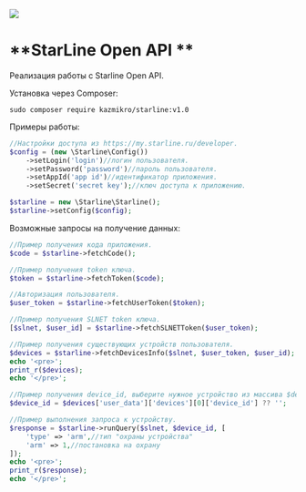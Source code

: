 ![](https://www.starline.ru/wp-content/uploads/2020/08/StarLine-20.png)

# **StarLine Open API **

Реализация работы с Starline Open API.

Установка через Composer:
```
sudo composer require kazmikro/starline:v1.0
```

Примеры работы:

```php
//Настройки доступа из https://my.starline.ru/developer.
$config = (new \Starline\Config())
    ->setLogin('login')//логин пользователя.
    ->setPassword('password')//пароль пользователя.
    ->setAppId('app id')//идентификатор приложения.
    ->setSecret('secret key');//ключ доступа к приложению.

$starline = new \Starline\Starline();
$starline->setConfig($config);
```

Возможные запросы на получение данных:

```php
//Пример получения кода приложения.
$code = $starline->fetchCode();

//Пример получения token ключа.
$token = $starline->fetchToken($code);

//Авторизация пользователя.
$user_token = $starline->fetchUserToken($token);

//Пример получения SLNET token ключа.
[$slnet, $user_id] = $starline->fetchSLNETToken($user_token);

//Пример получения существующих устройств пользователя.
$devices = $starline->fetchDevicesInfo($slnet, $user_token, $user_id);
echo '<pre>';
print_r($devices);
echo '</pre>';

//Пример получения device_id, выберите нужное устройство из массива $devices['user_data']['devices']
$device_id = $devices['user_data']['devices'][0]['device_id'] ?? '';

//Пример выполнения запроса к устройству.
$response = $starline->runQuery($slnet, $device_id, [
    'type' => 'arm',//тип "охраны устройства"
    'arm' => 1,//постановка на охрану
]);
echo '<pre>';
print_r($response);
echo '</pre>';

```
